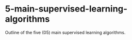 # 5-main-supervised-learning-algorithms
Outline of the five (05) main supervised learning algorithms.
